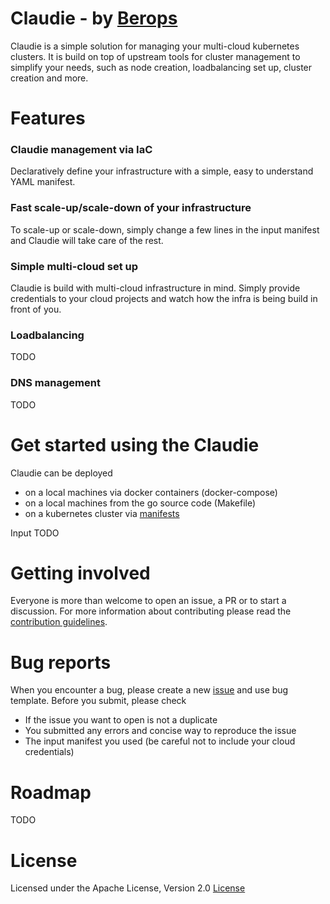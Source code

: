 # Claudie - by [Berops](https://www.berops.com/)

<!-- Basic info what claudie is -->
Claudie is a simple solution for managing your multi-cloud kubernetes clusters. It is build on top of upstream tools for cluster management to simplify your needs, such as node creation, loadbalancing set up, cluster creation and more.

# Features
<!-- Why is Claudie coolest thing ever -->
### Claudie management via IaC 

Declaratively define your infrastructure with a simple, easy to understand YAML manifest.

### Fast scale-up/scale-down of your infrastructure
To scale-up or scale-down, simply change a few lines in the input manifest and Claudie will take care of the rest.

### Simple multi-cloud set up
Claudie is build with multi-cloud infrastructure in mind. Simply provide credentials to your cloud projects and watch how the infra is being build in front of you.
### Loadbalancing
TODO

### DNS management
TODO

# Get started using the Claudie

<!-- Words about possible deployments of claudie (local, in k8s cluster) -->
Claudie can be deployed
- on a local machines via docker containers (docker-compose)
- on a local machines from the go source code (Makefile)
- on a kubernetes cluster via [manifests](https://github.com/Berops/platform/tree/master/manifests/claudie)

<!-- Words about input manifest and how to input them for every deployment -->
Input
TODO

# Getting involved

<!-- Contributor guidelines -->
Everyone is more than welcome to open an issue, a PR or to start a discussion. For more information about contributing please read the [contribution guidelines](./docs/contributing/contributing.md).

# Bug reports
When you encounter a bug, please create a new [issue](https://github.com/Berops/platform/issues/new/choose) and use bug template. Before you submit, please check

- If the issue you want to open is not a duplicate
- You submitted any errors and concise way to reproduce the issue
- The input manifest you used (be careful not to include your cloud credentials) 

# Roadmap
<!-- Add a roadmap for claudie so users know which features are being worked on and which will in future -->
TODO

# License

Licensed under the Apache License, Version 2.0 [License](LICENSE)